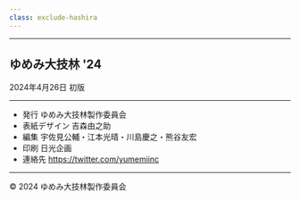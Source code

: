 ```yaml
---
class: exclude-hashira
---
```


<hr class="page-break" />

<section class="colophon">

<!-- textlint-disable -->

## ゆめみ大技林 '24

2024年4月26日 初版

---

* 発行 ゆめみ大技林製作委員会
* 表紙デザイン 吉森由之助
* 編集 宇佐見公輔・江本光晴・川島慶之・熊谷友宏
* 印刷 日光企画
* 連絡先 https://twitter.com/yumemiinc

---

© 2024 ゆめみ大技林製作委員会

<!-- textlint-enable -->

</section>
